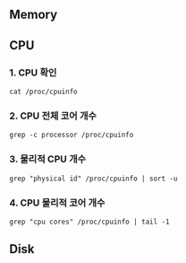 ## Memory


## CPU
### 1. CPU 확인
```cat /proc/cpuinfo```

### 2. CPU 전체 코어 개수
```grep -c processor /proc/cpuinfo```

### 3. 물리적 CPU 개수
```grep "physical id" /proc/cpuinfo | sort -u```

### 4. CPU 물리적 코어 개수
```grep "cpu cores" /proc/cpuinfo | tail -1```

## Disk
